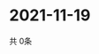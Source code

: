 # 2021-11-19
  共 0条

  <!-- BEGIN -->
  <!-- 最后更新时间Fri Nov 19 2021 02:20:45 GMT+0000 (Coordinated Universal Time) -->
  
  <!-- END -->
  
  